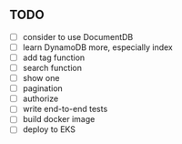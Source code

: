 ## TODO
- [ ] consider to use DocumentDB
- [ ] learn DynamoDB more, especially index
- [ ] add tag function
- [ ] search function
- [ ] show one
- [ ] pagination
- [ ] authorize
- [ ] write end-to-end tests
- [ ] build docker image
- [ ] deploy to EKS